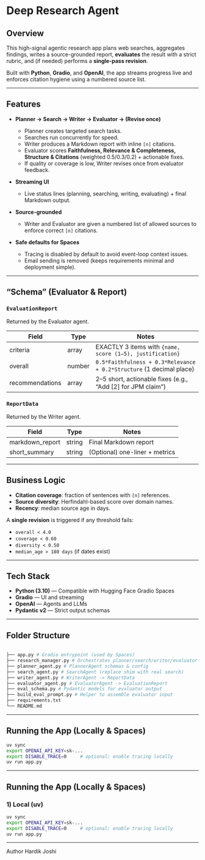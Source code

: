 # Deep Research Agent

## Overview

This high-signal agentic research app plans web searches, aggregates findings, writes a source-grounded report, **evaluates** the result with a strict rubric, and (if needed) performs a **single-pass revision**.

Built with **Python**, **Gradio**, and **OpenAI**, the app streams progress live and enforces citation hygiene using a numbered source list.

---

## Features

- **Planner → Search → Writer → Evaluator → (Revise once)**
  - Planner creates targeted search tasks.
  - Searches run concurrently for speed.
  - Writer produces a Markdown report with inline `[n]` citations.
  - Evaluator scores **Faithfulness, Relevance & Completeness, Structure & Citations** (weighted 0.5/0.3/0.2) + actionable fixes.
  - If quality or coverage is low, Writer revises once from evaluator feedback.

- **Streaming UI**
  - Live status lines (planning, searching, writing, evaluating) + final Markdown output.

- **Source-grounded**
  - Writer and Evaluator are given a numbered list of allowed sources to enforce correct `[n]` citations.

- **Safe defaults for Spaces**
  - Tracing is disabled by default to avoid event-loop context issues.
  - Email sending is removed (keeps requirements minimal and deployment simple).

---

## “Schema” (Evaluator & Report)

### `EvaluationReport`  
Returned by the Evaluator agent.

| Field            | Type   | Notes                                                                 |
|------------------|--------|-----------------------------------------------------------------------|
| criteria         | array  | EXACTLY 3 items with `{name, score (1–5), justification}`             |
| overall          | number | `0.5*Faithfulness + 0.3*Relevance + 0.2*Structure` (1 decimal place)  |
| recommendations  | array  | 2–5 short, actionable fixes (e.g., “Add [2] for JPM claim”)          |

### `ReportData`  
Returned by the Writer agent.

| Field             | Type   | Notes                              |
|-------------------|--------|------------------------------------|
| markdown_report   | string | Final Markdown report              |
| short_summary     | string | (Optional) one-liner + metrics     |

---

## Business Logic

- **Citation coverage**: fraction of sentences with `[n]` references.  
- **Source diversity**: Herfindahl-based score over domain names.  
- **Recency**: median source age in days.

A **single revision** is triggered if any threshold fails:
- `overall < 4.0`
- `coverage < 0.60`
- `diversity < 0.50`
- `median_age > 180 days` (if dates exist)

---

## Tech Stack

- **Python (3.10)** — Compatible with Hugging Face Gradio Spaces
- **Gradio** — UI and streaming
- **OpenAI** — Agents and LLMs
- **Pydantic v2** — Strict output schemas

---

## Folder Structure

```bash

├── app.py # Gradio entrypoint (used by Spaces)
├── research_manager.py # Orchestrates planner/search/writer/evaluator
├── planner_agent.py # PlannerAgent schemas & config
├── search_agent.py # SearchAgent (replace shim with real search)
├── writer_agent.py # WriterAgent -> ReportData
├── evaluator_agent.py # EvaluatorAgent -> EvaluationReport
├── eval_schema.py # Pydantic models for evaluator output
├── build_eval_prompt.py # Helper to assemble evaluator input
├── requirements.txt
└── README.md
```


---

## Running the App (Locally & Spaces)

```bash
uv sync
export OPENAI_API_KEY=sk-...
export DISABLE_TRACE=0     # optional: enable tracing locally
uv run app.py

```


---

## Running the App (Locally & Spaces)

### 1) Local (uv)

```bash
uv sync
export OPENAI_API_KEY=sk-...
export DISABLE_TRACE=0     # optional: enable tracing locally
uv run app.py
```
---

Author
Hardik Joshi

